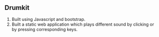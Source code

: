 ## Drumkit
1. Built using Javascript and bootstrap.
2. Built a static web application which plays different sound by clicking or by pressing corresponding keys.
